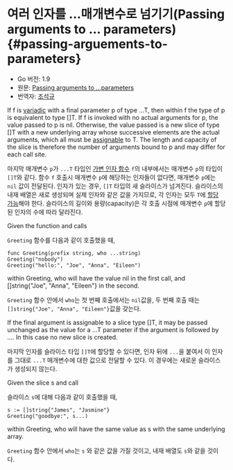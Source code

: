 # 여러 인자를 ...매개변수로 넘기기(Passing arguments to ... parameters) {#passing-arguements-to-parameters}

* Go 버전: 1.9
* 원문: [Passing arguments to ...parameters](https://golang.org/ref/spec#Passing_arguments_to_..._parameters)
* 번역자: [조석규](@ezaurum)

If f is [variadic](/Types/function_types.html) with a final parameter p of type ...T, then within f the type of p is equivalent to type []T. If f is invoked with no actual arguments for p, the value passed to p is nil. Otherwise, the value passed is a new slice of type []T with a new underlying array whose successive elements are the actual arguments, which all must be [assignable](/Properties%20of%20types%20and%20values/assignability.html) to T. The length and capacity of the slice is therefore the number of arguments bound to p and may differ for each call site.

마지막 매개변수 `p`가 `...T` 타입인 [가변 인자 함수](/Types/function_types.html) `f`의 내부에서는 매개변수 `p`의 타입이 `[]T`와 같다. 함수 `f` 호출시 매개변수 `p`에 해당하는 인자들이 없다면, 매개변수 `p`에는 `nil` 값이 전달된다. 인자가 있는 경우, `[]T` 타입의 새 슬라이스가 넘겨진다. 슬라이스의 내재 배열은 새로 생성되며 실제 인자와 같은 값을 가지므로, 각 인자는 모두 `T`에 [할당 가능](/Properties%20of%20types%20and%20values/assignability.html)해야 한다. 슬라이스의 길이와 용량(capacity)은 각 호출 시점에 매개변수 `p`에 할당된 인자의 수에 따라 달라진다.

Given the function and calls

`Greeting` 함수를 다음과 같이 호출했을 때,

```
func Greeting(prefix string, who ...string)
Greeting("nobody")
Greeting("hello:", "Joe", "Anna", "Eileen")
```

within Greeting, who will have the value nil in the first call, and []string{"Joe", "Anna", "Eileen"} in the second.

`Greeting` 함수 안에서 `who`는 첫 번째 호출에서는 `nil`값을, 두 번째 호출 때는 `[]string{"Joe", "Anna", "Eileen"}`값을 갖는다.

If the final argument is assignable to a slice type []T, it may be passed unchanged as the value for a ...T parameter if the argument is followed by .... In this case no new slice is created.

마지막 인자를 슬라이스 타입 `[]T`에 할당할 수 있다면, 인자 뒤에 `...`을 붙여서 이 인자를 그대로 `...T` 매개변수에 대한 값으로 전달할 수 있다. 이 경우에는 새로운 슬라이스가 생성되지 않는다.

Given the slice s and call

슬라이스 `s`에 대해 다음과 같이 호출했을 때,

```
s := []string{"James", "Jasmine"}
Greeting("goodbye:", s...)
```

within Greeting, who will have the same value as s with the same underlying array.

`Greeting` 함수 안에서 `who`는 `s` 와 같은 값을 가질 것이고, 내재 배열도 `s`와 같을 것이다.

